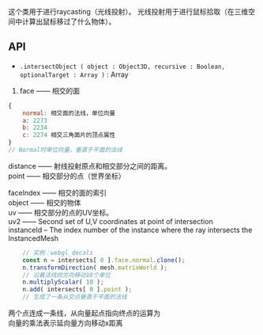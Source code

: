 这个类用于进行raycasting（光线投射）。 光线投射用于进行鼠标拾取（在三维空间中计算出鼠标移过了什么物体）。

## API
- `.intersectObject ( object : Object3D, recursive : Boolean, optionalTarget : Array )` : Array

1. face —— 相交的面  
```js
{
    normal: 相交面的法线，单位向量
    a: 2273
    b: 2234
    c: 2274 相交三角面片的顶点属性
}
// Normal时单位向量，垂直于平面的法线
```

distance —— 射线投射原点和相交部分之间的距离。  
point —— 相交部分的点（世界坐标）  

faceIndex —— 相交的面的索引  
object —— 相交的物体  
uv —— 相交部分的点的UV坐标。  
uv2 —— Second set of U,V coordinates at point of intersection  
instanceId – The index number of the instance where the ray intersects the InstancedMesh   

```js
    // 实例：webgl_decals
	const n = intersects[ 0 ].face.normal.clone();
    n.transformDirection( mesh.matrixWorld );
    // 沿着法线的方向移动10个单位
    n.multiplyScalar( 10 );
    n.add( intersects[ 0 ].point );
    // 生成了一条从交点垂直于平面的法线
```
两个点连成一条线，从向量起点指向终点的运算为  
向量的乘法表示延向量方向移动x距离
